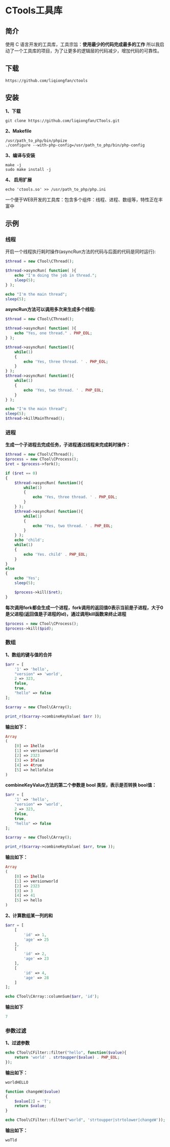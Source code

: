 # CTools工具库

## 简介 ##

使用 C 语言开发的工具库，工具宗旨：**使用最少的代码完成最多的工作**
所以我启动了一个工具库的项目，为了让更多的逻辑层的代码减少，增加代码的可靠性。

## 下载 ##

	https://github.com/liqiongfan/ctools
	
## 安装 ##

**1、下载**

	git clone https://github.com/liqiongfan/CTools.git

**2、Makefile**
	
	/usr/path_to_php/bin/phpize
	./configure --with-php-config=/usr/path_to_php/bin/php-config
	
**3、编译与安装**

	make -j
	sudo make install -j

**4、 启用扩展**

	echo 'ctools.so' >> /usr/path_to_php/php.ini
	

一个便于WEB开发的工具库：包含多个组件：线程、进程、数组等，特性正在丰富中

## 示例 ##

### 线程 ###

开启一个线程执行耗时操作(asyncRun方法的代码与后面的代码是同时运行):

```php
$thread = new CTool\CThread();

$thread->asyncRun( function( ){
    echo "I'm doing the job in thread.";
    sleep(5);
} );

echo "I'm the main thread";
sleep(5);
```

**asyncRun方法可以调用多次来生成多个线程:**

```php
$thread = new CTool\CThread();

$thread->asyncRun( function( ){
    echo "Yes, one thread." . PHP_EOL;
} );

$thread->asyncRun( function(){
    while(1)
    {
        echo 'Yes, three thread. ' . PHP_EOL;
    }
} );
$thread->asyncRun( function(){
    while(1)
    {
        echo 'Yes, two thread. ' . PHP_EOL;
    } 
} );

echo "I'm the main thread";
sleep(5);
$thread->killMainThread();
```

### 进程 ###

**生成一个子进程去完成任务，子进程通过线程来完成耗时操作：**

```php
$thread = new CTool\CThread();
$process = new CTool\CProcess();
$ret = $process->fork();

if ($ret == 0)
{
    $thread->asyncRun( function(){
        while(1)
        {
            echo 'Yes, three thread. ' . PHP_EOL;
        }
    } );
    $thread->asyncRun( function(){
        while(1)
        {
            echo 'Yes, two thread. ' . PHP_EOL;
        } 
    } );
    echo 'child';
    while(1)
    {
        echo 'Yes. child' . PHP_EOL;
    }
}
else
{
    echo 'Yes';
    sleep(5);

    $process->kill($ret);
}
```

**每次调用fork都会生成一个进程，fork调用的返回值0表示当前是子进程，大于0是父进程(返回值是子进程的id)，通过调用kill函数来终止进程**

```php
$process = new CTool\CProcess();
$process->kill($pid);
```

### 数组 ###

**1、数组的键与值的合并**

```php
$arr = [
    '1' => 'hello', 
    "version" => 'world', 
    2 => 323, 
    false,
    true,
    "hello" => false
];

$carray = new CTool\CArray();

print_r($carray->combineKeyValue( $arr ));
```

**输出如下：**

```php
Array
(
    [0] => 1hello
    [1] => versionworld
    [2] => 2323
    [3] => 3false
    [4] => 4true
    [5] => hellofalse
)
```

**combineKeyValue方法的第二个参数是 bool 类型，表示是否转换 bool值：**

```php
$arr = [
    '1' => 'hello', 
    "version" => 'world', 
    2 => 323, 
    false,
    true,
    "hello" => false
];

$carray = new CTool\CArray();

print_r($carray->combineKeyValue( $arr, true ));
```

**输出如下：**

```php
Array
(
    [0] => 1hello
    [1] => versionworld
    [2] => 2323
    [3] => 3
    [4] => 41
    [5] => hello
)

```

**2、计算数组某一列的和**

```php
$arr = [
	[
		'id' => 1,
		'age' => 25
	],
	[
		'id' => 2,
		'age' => 23
	],
	[
		'id' => 4,
		'age' => 28
	]
];

echo CTool\CArray::columnSum($arr, 'id');

```

**输出如下**

```php
7
```

### 参数过滤 ###

**1、过滤参数**

```php
echo CTool\CFilter::filter("hello", function($value){
    return 'world' . strtoupper($value) . PHP_EOL;
});
```

**输出如下：**

```php
worldHELLO
```

```php
function changeW($value)
{
    $value[2] = 'T';
    return $value;
}

echo CTool\CFilter::filter("world", 'strtoupper|strtolower|changeW'));
```

**输出如下：**

```php
woTld
```
